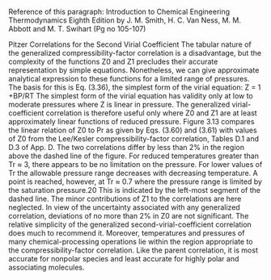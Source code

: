 Reference of this paragraph:
Introduction to Chemical Engineering Thermodynamics Eighth Edition by J. M. Smith, H. C. Van Ness, M. M. Abbott and M. T. Swihart (Pg no 105-107)

Pitzer Correlations for the Second Virial Coefficient
The tabular nature of the generalized compressibility-factor correlation is a disadvantage, but
the complexity of the functions Z0 and Z1 precludes their accurate representation by simple
equations. Nonetheless, we can give approximate analytical expression to these functions for
a limited range of pressures. The basis for this is Eq. (3.36), the simplest form of the virial
equation:
Z = 1 +BP/RT
The simplest form of the virial equation has validity only at low to moderate pressures
where Z is linear in pressure. The generalized virial-coefficient correlation is therefore useful
only where Z0 and Z1 are at least approximately linear functions of reduced pressure. Figure 3.13
compares the linear relation of Z0 to Pr as given by Eqs. (3.60) and (3.61) with values of
Z0 from the Lee/Kesler compressibility-factor correlation, Tables D.1 and D.3 of App. D.
The two correlations differ by less than 2% in the region above the dashed line of the
figure. For reduced temperatures greater than Tr ≈ 3, there appears to be no limitation on
the pressure. For lower values of Tr the allowable pressure range decreases with decreasing
temperature. A point is reached, however, at Tr ≈ 0.7 where the pressure range is limited by the
saturation pressure.20 This is indicated by the left-most segment of the dashed line. The minor
contributions of Z1 to the correlations are here neglected. In view of the uncertainty associated
with any generalized correlation, deviations of no more than 2% in Z0 are not significant.
The relative simplicity of the generalized second-virial-coefficient correlation does
much to recommend it. Moreover, temperatures and pressures of many chemical-processing
operations lie within the region appropriate to the compressibility-factor correlation. Like the
parent correlation, it is most accurate for nonpolar species and least accurate for highly polar
and associating molecules.
